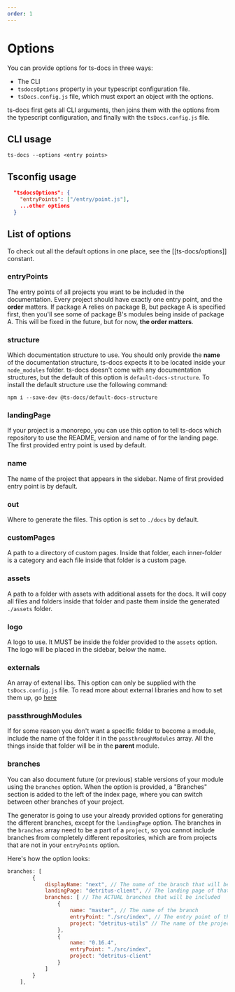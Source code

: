 ```yaml
---
order: 1
---
```


# Options

You can provide options for ts-docs in three ways:

- The CLI
- `tsdocsOptions` property in your typescript configuration file.
- `tsDocs.config.js` file, which must export an object with the options.

ts-docs first gets all CLI arguments, then joins them with the options from the typescript configuration, and finally with the `tsDocs.config.js` file. 

## CLI usage

```ts-docs --options <entry points>```

## Tsconfig usage

```json
  "tsdocsOptions": {
    "entryPoints": ["/entry/point.js"],
    ...other options
  }
```

## List of options

To check out all the default options in one place, see the [[ts-docs/options]] constant.

### entryPoints

The entry points of all projects you want to be included in the documentation. Every project should have exactly one entry point, and the **order** matters. If package A relies on package B, but package A is specified first, then you'll see some of package B's modules being inside of package A. This will be fixed in the future, but for now, **the order matters**.

### structure

Which documentation structure to use. You should only provide the **name** of the documentation structure, ts-docs expects it to be located inside your `node_modules` folder. ts-docs doesn't come with any documentation structures, but the default of this option is `default-docs-structure`. To install the default structure use the following command:

```
npm i --save-dev @ts-docs/default-docs-structure
```

### landingPage

If your project is a monorepo, you can use this option to tell ts-docs which repository to use the README, version and name of for the landing page. The first provided entry point is used by default.

### name

The name of the project that appears in the sidebar. Name of first provided entry point is by default.

### out

Where to generate the files. This option is set to `./docs` by default.

### customPages

A path to a directory of custom pages. Inside that folder, each inner-folder is a category and each file inside that folder is a custom page.

### assets

A path to a folder with assets with additional assets for the docs. It will copy all files and folders inside that folder and paste them inside the generated `./assets` folder.

### logo

A logo to use. It MUST be inside the folder provided to the `assets` option. The logo will be placed in the sidebar, below the name. 

### externals

An array of extenal libs. This option can only be supplied with the `tsDocs.config.js` file. To read more about external libraries and how to set them up, go [here](https://ts-docs.github.io/ts-docs/pages/Guides/Externals.html) 

### passthroughModules

If for some reason you don't want a specific folder to become a module, include the name of the folder it in the `passthroughModules` array. All the things inside that folder will be in the **parent** module. 

### branches

You can also document future (or previous) stable versions of your module using the `branches` option. When the option is provided, a "Branches" section is added to the left of the index page, where you can switch between other branches of your project.

The generator is going to use your already provided options for generating the different branches, except for the `landingPage` option. The branches in the `branches` array need to be a part of a `project`, so you cannot include branches from completely different repositories, which are from projects that are not in your `entryPoints` option.

Here's how the option looks:

```js
branches: [
        {
            displayName: "next", // The name of the branch that will be displayed, can be anything you want
            landingPage: "detritus-client", // The landing page of that branch
            branches: [ // The ACTUAL branches that will be included
                {
                    name: "master", // The name of the branch
                    entryPoint: "./src/index", // The entry point of the project, relative to the root directory of the project
                    project: "detritus-utils" // The name of the project (the name in package.json)
                },
                {
                    name: "0.16.4",
                    entryPoint: "./src/index",
                    project: "detritus-client"
                }
            ]
        }
    ],
```
